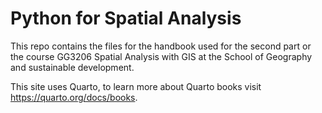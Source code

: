 # Python for Spatial Analysis

This repo contains the files for the handbook used for the second part or the course GG3206 Spatial Analysis with GIS at the School of Geography and sustainable development.

This site uses Quarto, to learn more about Quarto books visit <https://quarto.org/docs/books>.




